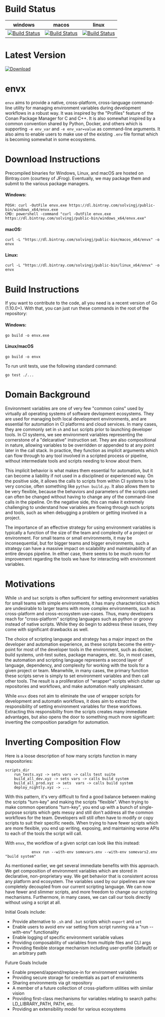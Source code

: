 # Build Status
| windows | macos | linux | 
|-----------|---------|-------|
|[![Build Status](https://jerrywiltse.visualstudio.com/envx/_apis/build/status/envx?branchName=master&jobName=windows_x64)](https://jerrywiltse.visualstudio.com/envx/_build/latest?definitionId=3&branchName=master)|[![Build Status](https://jerrywiltse.visualstudio.com/envx/_apis/build/status/envx?branchName=master&jobName=macos_x64)](https://jerrywiltse.visualstudio.com/envx/_build/latest?definitionId=3&branchName=master)|[![Build Status](https://jerrywiltse.visualstudio.com/envx/_apis/build/status/envx?branchName=master&jobName=linux_x64)](https://jerrywiltse.visualstudio.com/envx/_build/latest?definitionId=3&branchName=master)

# Latest Version
[ ![Download](https://api.bintray.com/packages/solvingj/public-bin/envx/images/download.svg) ](https://bintray.com/solvingj/public-bin/envx/_latestVersion)


# envx

`envx` aims to provide a native, cross-platform, cross-language command-line utility for managing environment variables during development workflows in a robust way.  It was inspired by the "Profiles" feature of the Conan Package Manager for C and C++.  It is also somewhat inspired by a common convention shared by Python, Docker, and others which is supporting `-e env_var` and `-e env_var=value` as command-line arguments.  It also aims to enable users to make use of the existing `.env` file format which is becoming somewhat in some ecosystems. 
    
# Download Instructions

Precompiled binaries for Windows, Linux, and macOS are hosted on Bintray.com (courtesy of JFrog).  Eventually, we may package them and submit to the various package managers. 

#### Windows:    
    POSH: curl -OutFile envx.exe https://dl.bintray.com/solvingj/public-bin/windows_x64/envx.exe 
    CMD: powershell -command "curl -OutFile envx.exe https://dl.bintray.com/solvingj/public-bin/windows_x64/envx.exe"
	
#### macOS:   
    curl -L "https://dl.bintray.com/solvingj/public-bin/macos_x64/envx" -o envx

#### Linux:    
    curl -L "https://dl.bintray.com/solvingj/public-bin/linux_x64/envx" -o envx
    

# Build Instructions

If you want to contribute to the code, all you need is a recent version of Go (1.10.0+).  With that, you can just run these commands in the root of the repository: 

#### Windows: 
    go build -o envx.exe
    
#### Linux/macOS
    go build -o envx

To run unit tests, use the following standard command: 

    go test ./...
    
    
# Domain Background

Environment variables are one of very few "common coins" used by virtually all operating systems of software devlopment ecosystems. They are used for managing both local development environments, and are essential for automation in CI platforms and cloud services.  In many cases, they are commonly set in `sh` and `bat` scripts prior to launching developer tools.  In CI systems, we see environment variables representing the cornerstone of a "delcarative" instruction set. They are also compositional in nature, allowing variables to be overridden or appended to at any point later in the call stack.  In practice, they function as implicit arguments which can flow through to any tool involved in a scripted process or pipeline, without intermediate tools and scripts needing to know about them.   

This implicit behavior is what makes them essential for automation, but it can become a liability if not used in a disciplined or experienced way. On the positive side, it allows the calls to scripts from within CI systems to be very concise, often something like `python build.py`.  It also allows them to be very flexible, because the behaviors and parameters of the scripts used can often be changed without having to change any of the command-line calls in the pipeline. On the negative side, this can make it extremely challenging to understand how variables are flowing through such scripts and tools, such as when debugging a problem or getting involved in a project. 

The importance of an effective strategy for using environment variables is typically a function of the size of the team and complexity of a project or environment. For small teams or small environments, it may be inconsequential, but for bigger teams and bigger environments, such a strategy can have a massive impact on scalability and maintainability of an entire devops pipeline.  In either case, there seems to be much room for improvement regarding the tools we have for interacting with environment variables. 

# Motivations

While `sh` and `bat` scripts is often sufficient for setting environment variables for small teams with simple environments, it has many characteristics which are undesirable to larger teams with more complex environments, such as cross-platform and cross-ecosystem use-cases.  Thus, many developers reach for "cross-platform" scripting languages such as python or groovy instead of native scripts.  While they do begin to address these issues, they come with significant drawbacks as well. 

The choice of scripting language and strategy has a major impact on the developer and automation experience, as these scripts become the entry-point for most of the developer tools in the environment, such as docker, build systems, unit-test suites, package managers, etc.  So, in most cases, the automation and scripting language represents a second layer of language, dependency, and complexity for working with the tools for a given project or team.  Meanwhile, in many cases, the primary function these scripts serve is simply to set environment variables and then call other tools.  The result is a proliferation of "wrapper" scripts which clutter up repositories and workflows, and make automation really unpleasant.

While `envx` does not aim to eliminate the use of wrapper scripts for development and automatin workflows, it does aim to extract the responsibility of setting environment variables for these workflows.  Extracting this responsibility from the scripts creates many immediate advantages, but also opens the door to something much more significant: inverting the composition paradigm for automation.

#  Inverting Composition Flow

Here is a loose description of how many scripts function in many respositories: 

    scripts_dir
        run_tests.xyz -> sets vars -> calls test suite
        build_all_dev.xyz -> sets vars -> calls build system
        build_all_prod.xyz -> sets  vars -> calls build system
        deploy_nightly.xyz -> ...

With this pattern, it's very difficult to find a good balance between making the scripts "turn-key" and making the scripts "flexible".  When trying to make common operations "turn-key", you end up with a bunch of single-purpose scripts which gets messy and still don't address all the common workflows for the team.  Developers will still often have to modify or copy scripts to suit their specific needs.  When trying to have fewer scripts which are more flexible, you end up writing, exposing, and maintaining worse APIs to each of the tools the script will call. 

With `envx`, the workflow of a given script can look like this instead: 

                envx run --with-env somevars.env --with-env somevars2.env "build system" 
        
As mentioned earlier, we get several immediate benefits with this approach.  We get composition of environment variables which are stored in declarative, non-proprietary way.  We get behavior that is consistent across any platform and ecosystem.  The variables used by our pipelines are now completely decoupled from our current scripting language.  We can now have fewer and slimmer scripts, and more freedom to change our scripting mechanisms.  Furthermore, in many cases, we can call our tools directly without using a script at all.  


Initial Goals include: 
- Provide alternative to `.sh` and `.bat` scripts which  `export` and `set` 
- Enable users to avoid env var setting from script running via a "run --with-env" functionality
- Enable logging of specific environment variable values
- Providing composability of variables from multiple files and CLI args
- Providing flexible storage mechanism including user-profile (default) or an arbitrary path

Future Goals Include
- Enable prepend/append/replace-in for environment variables
- Providing secure storage for credentials as part of environments
- Sharing environments via git repository
- A member of a future collection of cross-platform utilities with similar vision
- Providing first-class mechanisms for variables relating to search paths: LD_LIBRARY_PATH, PATH, etc.
- Providing an extensibility model for various ecosystems 
